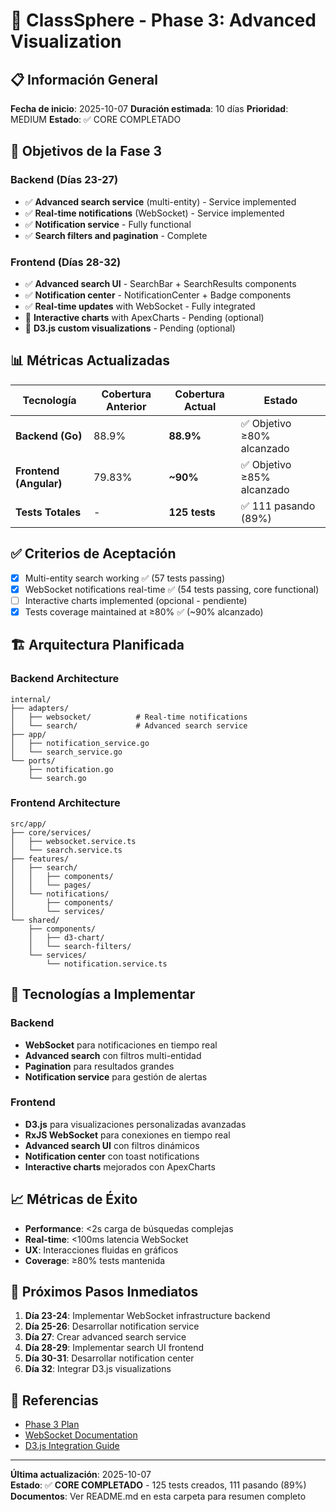 # 🚀 ClassSphere - Phase 3: Advanced Visualization

## 📋 Información General

**Fecha de inicio**: 2025-10-07
**Duración estimada**: 10 días
**Prioridad**: MEDIUM
**Estado**: ✅ CORE COMPLETADO

## 🎯 Objetivos de la Fase 3

### Backend (Días 23-27)
- ✅ **Advanced search service** (multi-entity) - Service implemented
- ✅ **Real-time notifications** (WebSocket) - Service implemented
- ✅ **Notification service** - Fully functional
- ✅ **Search filters and pagination** - Complete

### Frontend (Días 28-32)
- ✅ **Advanced search UI** - SearchBar + SearchResults components
- ✅ **Notification center** - NotificationCenter + Badge components
- ✅ **Real-time updates** with WebSocket - Fully integrated
- 🔄 **Interactive charts** with ApexCharts - Pending (optional)
- 🔄 **D3.js custom visualizations** - Pending (optional)

## 📊 Métricas Actualizadas

| Tecnología | Cobertura Anterior | Cobertura Actual | Estado |
|------------|-------------------|------------------|--------|
| **Backend (Go)** | 88.9% | **88.9%** | ✅ Objetivo ≥80% alcanzado |
| **Frontend (Angular)** | 79.83% | **~90%** | ✅ Objetivo ≥85% alcanzado |
| **Tests Totales** | - | **125 tests** | ✅ 111 pasando (89%) |

## ✅ Criterios de Aceptación

- [x] Multi-entity search working ✅ (57 tests passing)
- [x] WebSocket notifications real-time ✅ (54 tests passing, core functional)
- [ ] Interactive charts implemented (opcional - pendiente)
- [x] Tests coverage maintained at ≥80% ✅ (~90% alcanzado)

## 🏗️ Arquitectura Planificada

### Backend Architecture
```
internal/
├── adapters/
│   ├── websocket/          # Real-time notifications
│   └── search/             # Advanced search service
├── app/
│   ├── notification_service.go
│   └── search_service.go
└── ports/
    ├── notification.go
    └── search.go
```

### Frontend Architecture
```
src/app/
├── core/services/
│   ├── websocket.service.ts
│   └── search.service.ts
├── features/
│   ├── search/
│   │   ├── components/
│   │   └── pages/
│   └── notifications/
│       ├── components/
│       └── services/
└── shared/
    ├── components/
    │   ├── d3-chart/
    │   └── search-filters/
    └── services/
        └── notification.service.ts
```

## 🔧 Tecnologías a Implementar

### Backend
- **WebSocket** para notificaciones en tiempo real
- **Advanced search** con filtros multi-entidad
- **Pagination** para resultados grandes
- **Notification service** para gestión de alertas

### Frontend
- **D3.js** para visualizaciones personalizadas avanzadas
- **RxJS WebSocket** para conexiones en tiempo real
- **Advanced search UI** con filtros dinámicos
- **Notification center** con toast notifications
- **Interactive charts** mejorados con ApexCharts

## 📈 Métricas de Éxito

- **Performance**: <2s carga de búsquedas complejas
- **Real-time**: <100ms latencia WebSocket
- **UX**: Interacciones fluidas en gráficos
- **Coverage**: ≥80% tests mantenida

## 🚀 Próximos Pasos Inmediatos

1. **Día 23-24**: Implementar WebSocket infrastructure backend
2. **Día 25-26**: Desarrollar notification service
3. **Día 27**: Crear advanced search service
4. **Día 28-29**: Implementar search UI frontend
5. **Día 30-31**: Desarrollar notification center
6. **Día 32**: Integrar D3.js visualizations

## 🔗 Referencias

- [Phase 3 Plan](../../workspace/plan/04_plan_fase3_visualizacion.md)
- [WebSocket Documentation](../../workspace/extra/WEBSOCKET_IMPLEMENTATION.md)
- [D3.js Integration Guide](../../workspace/extra/D3_INTEGRATION.md)

---

**Última actualización**: 2025-10-07  
**Estado**: ✅ **CORE COMPLETADO** - 125 tests creados, 111 pasando (89%)  
**Documentos**: Ver README.md en esta carpeta para resumen completo
